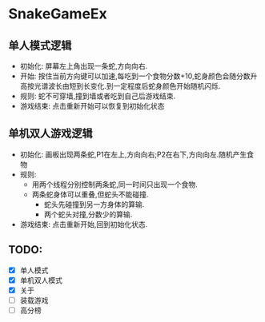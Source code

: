 # SnakeGameEx
## 单人模式逻辑
* 初始化: 屏幕左上角出现一条蛇,方向向右.
* 开始: 按住当前方向键可以加速,每吃到一个食物分数+10,蛇身颜色会随分数升高按光谱波长由短到长变化.到一定程度后蛇身颜色开始随机闪烁.
* 规则: 蛇不可穿墙,撞到墙或者吃到自己后游戏结束.
* 游戏结束: 点击重新开始可以恢复到初始化状态


## 单机双人游戏逻辑  
* 初始化: 画板出现两条蛇,P1在左上,方向向右;P2在右下,方向向左.随机产生食物
* 规则:
  * 用两个线程分别控制两条蛇,同一时间只出现一个食物.
  * 两条蛇身体可以重叠,但蛇头不能碰撞.
    * 蛇头先碰撞到另一方身体的算输.
    * 两个蛇头对撞,分数少的算输.
* 游戏结束: 点击重新开始,回到初始化状态.

## TODO:  
- [x] 单人模式
- [x] 单机双人模式
- [x] 关于  
- [ ] 装载游戏 
- [ ] 高分榜  
